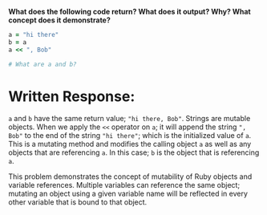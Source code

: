 **What does the following code return? What does it output? Why? What concept does it demonstrate?**

```ruby
a = "hi there"
b = a
a << ", Bob"

# What are a and b?
```

# Written Response:

`a` and `b` have the same return value; `"hi there, Bob"`. Strings are mutable objects. When we apply the `<<` operator on `a`; it will append the string `", Bob"` to the end of the string `"hi there"`; which is the initialized value of `a`. This is a mutating method and modifies the calling object `a` as well as any objects that are referencing `a`. In this case; `b` is the object that is referencing `a`.

This problem demonstrates the concept of mutability of Ruby objects and variable references. Multiple variables can reference the same object; mutating an object using a given variable name will be reflected in every other variable that is bound to that object.